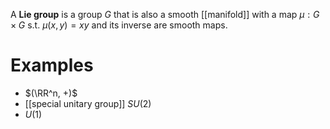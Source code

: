 A **Lie group** is a group $G$ that is also a smooth [[manifold]] with a map $\mu: G \times G$ s.t. $\mu(x,y)=xy$ and its inverse are smooth maps.

# Examples

* $(\RR^n, +)$
* [[special unitary group]] $SU(2)$
* $U(1)$